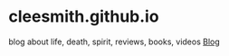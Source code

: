 # cleesmith.github.io
blog about life, death, spirit, reviews, books, videos
[Blog](https://cleesmith.github.io/)
